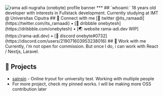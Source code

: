 <img src="https://i.vgy.me/enum8D.png" alt="rama adi nugraha (onebyte) profile banner" />
***
## `whoami:`
18 years old developer with interests in Fullstack development. Currently studying at IMT @ Universitas Ciputra
## 🔗 Connect with me
[🐤 twitter @its_ramaadi](https://twitter.com/its_ramaadi)
 • [🏀 dribbble onebytesh](https://dribbble.com/onebytesh)
 • [🌏 website rama-adi.dev WIP](https://rama-adi.dev)
 • [💬 discord onebyte#0732](https://discord.com/users/219071603953238016)
## 💼 Work with me
Currently, i'm not open for commission. But once I do, i can work with React / Nextjs, Laravel.

## 📂 Projects
* [sainsin](https://sainsin.id) - Online tryout for university test. Working with multiple people
* For more project, check my pinned works. I will be making more OSS contribution later
<!--
<a href="https://twitter.com/its_ramaadi"><img src="https://img.shields.io/badge/Twitter-%40its__ramaadi-blue?style=for-the-badge&logo=twitter"></a>
<a href="https://instagram.com/its.ramaadi"><img src="https://img.shields.io/badge/Instagram-%40its.ramaadi-red?style=for-the-badge&logo=instagram"></a>

<p align="center">︵‿︵‿︵‿︵‿︵</p>

#### Here's my github stat
I Know, it's kinda lame. But I'll increase it ok?

![Rama Adi's github stats](https://github-readme-stats.vercel.app/api?username=rama-adi)


#### Top language
This is a lie, I'm mostly working with php. But it's all private so...

![Top Langs](https://github-readme-stats.vercel.app/api/top-langs/?username=rama-adi&layout=compact)


(Want these SICK cards for your about page? [Here's the how to, it's neat](https://github.com/anuraghazra/github-readme-stats)



#### My website
Not here yet. Maybe someday
-->
